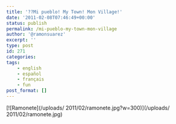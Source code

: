 ```yaml
---
title: '??Mi pueblo! My Town! Mon Village!'
date: '2011-02-08T07:46:49+00:00'
status: publish
permalink: /mi-pueblo-my-town-mon-village
author: '@ramonsuarez'
excerpt: ''
type: post
id: 271
categories:
tags:
    - english
    - español
    - français
    - fun
post_format: []
---
```

<div class="p_embed p_image_embed">[![Ramonete](/uploads/
2011/02/ramonete.jpg?w=300)](/uploads/
2011/02/ramonete.jpg)</div>